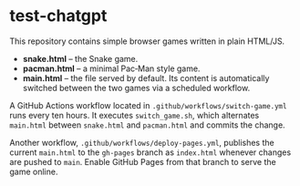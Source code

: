 # test-chatgpt

This repository contains simple browser games written in plain HTML/JS.

- **snake.html** – the Snake game.
- **pacman.html** – a minimal Pac‑Man style game.
- **main.html** – the file served by default. Its content is automatically
  switched between the two games via a scheduled workflow.

A GitHub Actions workflow located in `.github/workflows/switch-game.yml`
runs every ten hours. It executes `switch_game.sh`, which alternates
`main.html` between `snake.html` and `pacman.html` and commits the change.

Another workflow, `.github/workflows/deploy-pages.yml`, publishes the current
`main.html` to the `gh-pages` branch as `index.html` whenever changes are
pushed to `main`. Enable GitHub Pages from that branch to serve the game
online.
